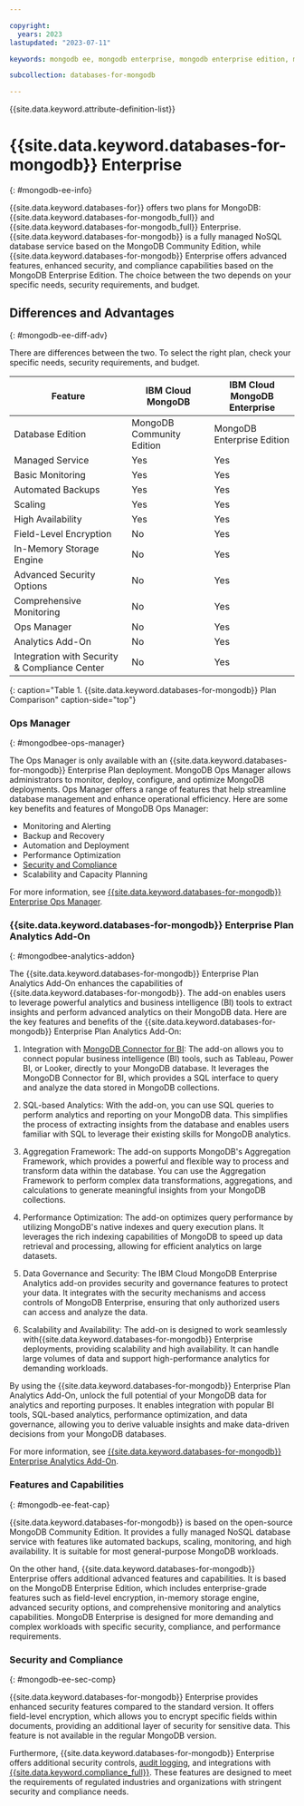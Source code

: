 ```yaml
---

copyright:
  years: 2023
lastupdated: "2023-07-11"

keywords: mongodb ee, mongodb enterprise, mongodb enterprise edition, mongodb eneterprise plan

subcollection: databases-for-mongodb

---
```


{{site.data.keyword.attribute-definition-list}}

# {{site.data.keyword.databases-for-mongodb}} Enterprise
{: #mongodb-ee-info}

{{site.data.keyword.databases-for}} offers two plans for MongoDB: {{site.data.keyword.databases-for-mongodb_full}} and {{site.data.keyword.databases-for-mongodb_full}} Enterprise. {{site.data.keyword.databases-for-mongodb}} is a fully managed NoSQL database service based on the MongoDB Community Edition, while {{site.data.keyword.databases-for-mongodb}} Enterprise offers advanced features, enhanced security, and compliance capabilities based on the MongoDB Enterprise Edition. The choice between the two depends on your specific needs, security requirements, and budget.

## Differences and Advantages
{: #mongodb-ee-diff-adv}

There are differences between the two. To select the right plan, check your specific needs, security requirements, and budget.

| Feature                           | IBM Cloud MongoDB                | IBM Cloud MongoDB Enterprise     |
|-----------------------------------|---------------------------------|---------------------------------|
| Database Edition                  | MongoDB Community Edition       | MongoDB Enterprise Edition      |
| Managed Service                   | Yes                             | Yes                             |
| Basic Monitoring                  | Yes                             | Yes                             |
| Automated Backups                 | Yes                             | Yes                             |
| Scaling                           | Yes                             | Yes                             |
| High Availability                 | Yes                             | Yes                             |
| Field-Level Encryption            | No                              | Yes                             |
| In-Memory Storage Engine          | No                              | Yes                             |
| Advanced Security Options         | No                              | Yes                             |
| Comprehensive Monitoring          | No                              | Yes                             |
| Ops Manager         | No                              | Yes                             |
| Analytics Add-On         | No                              | Yes                             |
| Integration with Security & Compliance Center | No                     | Yes                             |
{: caption="Table 1. {{site.data.keyword.databases-for-mongodb}} Plan Comparison" caption-side="top"}

### Ops Manager
{: #mongodbee-ops-manager}

The Ops Manager is only available with an {{site.data.keyword.databases-for-mongodb}} Enterprise Plan deployment. MongoDB Ops Manager allows administrators to monitor, deploy, configure, and optimize MongoDB deployments. Ops Manager offers a range of features that help streamline database management and enhance operational efficiency. Here are some key benefits and features of MongoDB Ops Manager:

- Monitoring and Alerting
- Backup and Recovery
- Automation and Deployment
- Performance Optimization
- [Security and Compliance](/docs/databases-for-mongodb?topic=databases-for-mongodb-manage-security-compliance&interface=api)
- Scalability and Capacity Planning

For more information, see [{{site.data.keyword.databases-for-mongodb}} Enterprise Ops Manager](/docs/databases-for-mongodb?topic=databases-for-mongodb-ops-manager&interface=cli).

### {{site.data.keyword.databases-for-mongodb}} Enterprise Plan Analytics Add-On
{: #mongodbee-analytics-addon}

The {{site.data.keyword.databases-for-mongodb}} Enterprise Plan Analytics Add-On enhances the capabilities of {{site.data.keyword.databases-for-mongodb}}. The add-on enables users to leverage powerful analytics and business intelligence (BI) tools to extract insights and perform advanced analytics on their MongoDB data. Here are the key features and benefits of the {{site.data.keyword.databases-for-mongodb}} Enterprise Plan Analytics Add-On:

1. Integration with [MongoDB Connector for BI](/docs/databases-for-mongodb?topic=databases-for-mongodb-mongodbee-analytics&interface=api#mongodbee-analytics-connector-bi): The add-on allows you to connect popular business intelligence (BI) tools, such as Tableau, Power BI, or Looker, directly to your MongoDB database. It leverages the MongoDB Connector for BI, which provides a SQL interface to query and analyze the data stored in MongoDB collections.

2. SQL-based Analytics: With the add-on, you can use SQL queries to perform analytics and reporting on your MongoDB data. This simplifies the process of extracting insights from the database and enables users familiar with SQL to leverage their existing skills for MongoDB analytics.

3. Aggregation Framework: The add-on supports MongoDB's Aggregation Framework, which provides a powerful and flexible way to process and transform data within the database. You can use the Aggregation Framework to perform complex data transformations, aggregations, and calculations to generate meaningful insights from your MongoDB collections.

4. Performance Optimization: The add-on optimizes query performance by utilizing MongoDB's native indexes and query execution plans. It leverages the rich indexing capabilities of MongoDB to speed up data retrieval and processing, allowing for efficient analytics on large datasets.

5. Data Governance and Security: The IBM Cloud MongoDB Enterprise Analytics add-on provides security and governance features to protect your data. It integrates with the security mechanisms and access controls of MongoDB Enterprise, ensuring that only authorized users can access and analyze the data.

6. Scalability and Availability: The add-on is designed to work seamlessly with{{site.data.keyword.databases-for-mongodb}} Enterprise deployments, providing scalability and high availability. It can handle large volumes of data and support high-performance analytics for demanding workloads.

By using the {{site.data.keyword.databases-for-mongodb}} Enterprise Plan Analytics Add-On, unlock the full potential of your MongoDB data for analytics and reporting purposes. It enables integration with popular BI tools, SQL-based analytics, performance optimization, and data governance, allowing you to derive valuable insights and make data-driven decisions from your MongoDB databases.

For more information, see [{{site.data.keyword.databases-for-mongodb}} Enterprise Analytics Add-On](/docs/databases-for-mongodb?topic=databases-for-mongodb-mongodbee-analytics).

### Features and Capabilities
{: #mongodb-ee-feat-cap}

{{site.data.keyword.databases-for-mongodb}} is based on the open-source MongoDB Community Edition. It provides a fully managed NoSQL database service with features like automated backups, scaling, monitoring, and high availability. It is suitable for most general-purpose MongoDB workloads.

On the other hand, {{site.data.keyword.databases-for-mongodb}} Enterprise offers additional advanced features and capabilities. It is based on the MongoDB Enterprise Edition, which includes enterprise-grade features such as field-level encryption, in-memory storage engine, advanced security options, and comprehensive monitoring and analytics capabilities. MongoDB Enterprise is designed for more demanding and complex workloads with specific security, compliance, and performance requirements.

### Security and Compliance
{: #mongodb-ee-sec-comp}

{{site.data.keyword.databases-for-mongodb}} Enterprise provides enhanced security features compared to the standard version. It offers field-level encryption, which allows you to encrypt specific fields within documents, providing an additional layer of security for sensitive data. This feature is not available in the regular MongoDB version.

Furthermore, {{site.data.keyword.databases-for-mongodb}} Enterprise offers additional security controls, [audit logging](/docs/databases-for-mongodb?topic=databases-for-mongodb-auditlogging&interface=cli), and integrations with [{{site.data.keyword.compliance_full}}](/docs/security-compliance?topic=security-compliance-getting-started). These features are designed to meet the requirements of regulated industries and organizations with stringent security and compliance needs.

